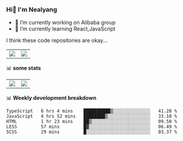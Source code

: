 ### Hi👋 I'm Nealyang

- 🔭 I’m currently working on Alibaba group
- 🌱 I’m currently learning React,JavaScript


I think these code repositories are okay...

<table>
  <tbody>
    <tr>
      <td>
        <a href="https://github.com/Nealyang/React-Express-Blog-Demo">
          <img align="center" src="https://github-readme-stats.vercel.app/api/pin/?username=Nealyang&repo=React-Express-Blog-Demo&theme=chartreuse-dark" />
        </a>
      </td>
       <td>
        <a href="https://github.com/Nealyang/PersonalBlog">
          <img align="center" src="https://github-readme-stats.vercel.app/api/pin/?username=Nealyang&repo=PersonalBlog&theme=chartreuse-dark" />
        </a>
      </td>
    </tr>
  </tbody>
</table>

📊 **some stats**


<table>
  <tbody>
    <tr>
      <td>
          <img align="center" src="https://github-readme-stats.vercel.app/api?username=Nealyang&theme=chartreuse-dark&show_icons=true" />
      </td>
       <td>
          <img align="center" src="https://github-readme-stats.vercel.app/api/top-langs/?username=Nealyang&theme=chartreuse-dark" />
      </td>
    </tr>
  </tbody>
</table>

📊 **Weekly development breakdown**

<!--START_SECTION:waka-->
```text
TypeScript   6 hrs 4 mins    ██████████▒░░░░░░░░░░░░░░   41.28 % 
JavaScript   4 hrs 52 mins   ████████▒░░░░░░░░░░░░░░░░   33.10 % 
HTML         1 hr 23 mins    ██▒░░░░░░░░░░░░░░░░░░░░░░   09.50 % 
LESS         57 mins         █▓░░░░░░░░░░░░░░░░░░░░░░░   06.49 % 
SCSS         29 mins         █░░░░░░░░░░░░░░░░░░░░░░░░   03.37 % 
```
<!--END_SECTION:waka-->
